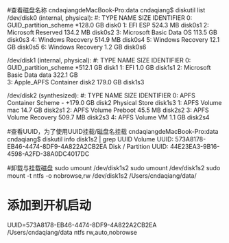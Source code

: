 
#查看磁盘名称
cndaqiangdeMacBook-Pro:data cndaqiang$ diskutil list
/dev/disk0 (internal, physical):
   #:                       TYPE NAME                    SIZE       IDENTIFIER
   0:      GUID_partition_scheme                        *128.0 GB   disk0
   1:                        EFI ESP                     524.3 MB   disk0s1
   2:         Microsoft Reserved                         134.2 MB   disk0s2
   3:       Microsoft Basic Data OS                      113.5 GB   disk0s3
   4:           Windows Recovery                         514.9 MB   disk0s4
   5:           Windows Recovery                         12.1 GB    disk0s5
   6:           Windows Recovery                         1.2 GB     disk0s6

/dev/disk1 (internal, physical):
   #:                       TYPE NAME                    SIZE       IDENTIFIER
   0:      GUID_partition_scheme                        *512.1 GB   disk1
   1:                        EFI                         1.0 GB     disk1s1
   2:       Microsoft Basic Data data                    322.1 GB   
   3:                 Apple_APFS Container disk2         179.0 GB   disk1s3

/dev/disk2 (synthesized):
   #:                       TYPE NAME                    SIZE       IDENTIFIER
   0:      APFS Container Scheme -                      +179.0 GB   disk2
                                 Physical Store disk1s3
   1:                APFS Volume mac                     14.7 GB    disk2s1
   2:                APFS Volume Preboot                 45.5 MB    disk2s2
   3:                APFS Volume Recovery                509.7 MB   disk2s3
   4:                APFS Volume VM                      1.1 GB     disk2s4




#查看UUID，为了使用UUID挂载/磁盘名挂载
cndaqiangdeMacBook-Pro:data cndaqiang$ diskutil info disk1s2 | grep UUID
   Volume UUID:               573A8178-EB46-4474-8DF9-4A822A2CB2EA
   Disk / Partition UUID:     44E23EA3-9B16-4598-A2FD-38A0DC4017DC

#卸载与挂载磁盘
sudo umount /dev/disk1s2 
sudo umount /dev/disk1s2 
sudo mount -t ntfs -o nobrowse,rw /dev/disk1s2 /Users/cndaqiang/data/

# 添加到开机启动
UUID=573A8178-EB46-4474-8DF9-4A822A2CB2EA /Users/cndaqiang/data ntfs rw,auto,nobrowse
